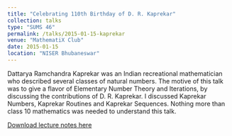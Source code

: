 ```yaml
---
title: "Celebrating 110th Birthday of D. R. Kaprekar"
collection: talks
type: "SUMS 46"
permalink: /talks/2015-01-15-kaprekar
venue: "MathematiX Club"
date: 2015-01-15
location: "NISER Bhubaneswar"
---
```


Dattarya Ramchandra Kaprekar was an Indian recreational mathematician who described several classes of natural numbers. The motive of this talk was to give a flavor of Elementary Number Theory and Iterations, by discussing the contributions of D. R. Kaprekar. I discussed Kaprekar Numbers, Kaprekar Routines and Kaprekar Sequences. Nothing more than class 10 mathematics was needed to understand this talk.

[Download lecture notes here](http://gkorpal.github.io/files/kaprekar.pdf)
